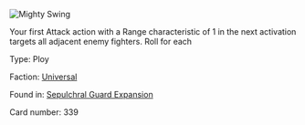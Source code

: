 
![Mighty Swing](https://warhammerunderworlds.com/wp-content/uploads/sites/6/2017/12/339_ENG-Mighty-Swing.png)

Your first Attack action with a Range characteristic of 1 in the next activation targets all adjacent enemy fighters. Roll for each

Type: Ploy

Faction: [Universal](/factions/universal.md)

Found in: [Sepulchral Guard Expansion](/locations/sepulchral-guard-expansion.md)

Card number: 339

